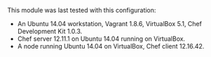 This module  was last tested with this configuration:

* An Ubuntu 14.04 workstation, Vagrant 1.8.6, VirtualBox 5.1, Chef Development Kit 1.0.3.
* Chef server 12.11.1 on Ubuntu 14.04 running on VirtualBox.
* A node running Ubuntu 14.04 on VirtualBox, Chef client 12.16.42.
